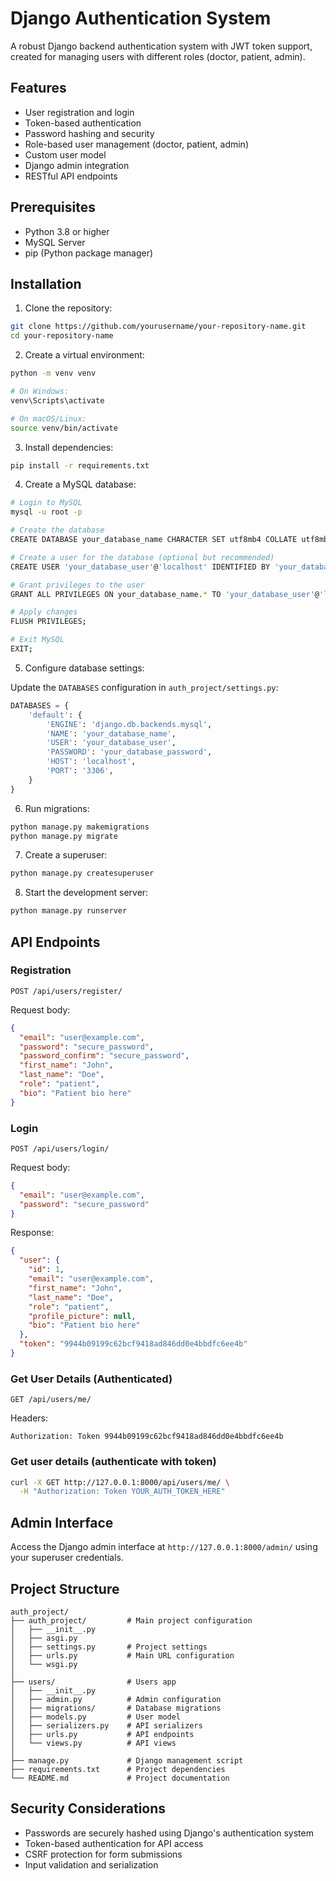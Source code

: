 # Django Authentication System

A robust Django backend authentication system with JWT token support, created for managing users with different roles (doctor, patient, admin).

## Features

- User registration and login
- Token-based authentication
- Password hashing and security
- Role-based user management (doctor, patient, admin)
- Custom user model
- Django admin integration
- RESTful API endpoints

## Prerequisites

- Python 3.8 or higher
- MySQL Server
- pip (Python package manager)

## Installation

1. Clone the repository:
```bash
git clone https://github.com/yourusername/your-repository-name.git
cd your-repository-name
```

2. Create a virtual environment:
```bash
python -m venv venv

# On Windows:
venv\Scripts\activate

# On macOS/Linux:
source venv/bin/activate
```

3. Install dependencies:
```bash
pip install -r requirements.txt
```

4. Create a MySQL database:
```bash
# Login to MySQL
mysql -u root -p

# Create the database
CREATE DATABASE your_database_name CHARACTER SET utf8mb4 COLLATE utf8mb4_unicode_ci;

# Create a user for the database (optional but recommended)
CREATE USER 'your_database_user'@'localhost' IDENTIFIED BY 'your_database_password';

# Grant privileges to the user
GRANT ALL PRIVILEGES ON your_database_name.* TO 'your_database_user'@'localhost';

# Apply changes
FLUSH PRIVILEGES;

# Exit MySQL
EXIT;
```

5. Configure database settings:

Update the `DATABASES` configuration in `auth_project/settings.py`:
```python
DATABASES = {
    'default': {
        'ENGINE': 'django.db.backends.mysql',
        'NAME': 'your_database_name',
        'USER': 'your_database_user',
        'PASSWORD': 'your_database_password',
        'HOST': 'localhost',
        'PORT': '3306',
    }
}
```

6. Run migrations:
```bash
python manage.py makemigrations
python manage.py migrate
```

7. Create a superuser:
```bash
python manage.py createsuperuser
```

8. Start the development server:
```bash
python manage.py runserver
```

## API Endpoints

### Registration
```
POST /api/users/register/
```
Request body:
```json
{
  "email": "user@example.com",
  "password": "secure_password",
  "password_confirm": "secure_password",
  "first_name": "John",
  "last_name": "Doe",
  "role": "patient",
  "bio": "Patient bio here" 
}
```

### Login
```
POST /api/users/login/
```
Request body:
```json
{
  "email": "user@example.com",
  "password": "secure_password"
}
```
Response:
```json
{
  "user": {
    "id": 1,
    "email": "user@example.com",
    "first_name": "John",
    "last_name": "Doe",
    "role": "patient",
    "profile_picture": null,
    "bio": "Patient bio here"
  },
  "token": "9944b09199c62bcf9418ad846dd0e4bbdfc6ee4b"
}
```

### Get User Details (Authenticated)
```
GET /api/users/me/
```
Headers:
```
Authorization: Token 9944b09199c62bcf9418ad846dd0e4bbdfc6ee4b
```



### Get user details (authenticate with token)
```bash
curl -X GET http://127.0.0.1:8000/api/users/me/ \
  -H "Authorization: Token YOUR_AUTH_TOKEN_HERE"
```

## Admin Interface

Access the Django admin interface at `http://127.0.0.1:8000/admin/` using your superuser credentials.

## Project Structure

```
auth_project/
├── auth_project/         # Main project configuration
│   ├── __init__.py
│   ├── asgi.py
│   ├── settings.py       # Project settings
│   ├── urls.py           # Main URL configuration
│   └── wsgi.py
│
├── users/                # Users app
│   ├── __init__.py
│   ├── admin.py          # Admin configuration
│   ├── migrations/       # Database migrations
│   ├── models.py         # User model
│   ├── serializers.py    # API serializers
│   ├── urls.py           # API endpoints
│   └── views.py          # API views
│
├── manage.py             # Django management script
├── requirements.txt      # Project dependencies
└── README.md             # Project documentation
```

## Security Considerations

- Passwords are securely hashed using Django's authentication system
- Token-based authentication for API access
- CSRF protection for form submissions
- Input validation and serialization
